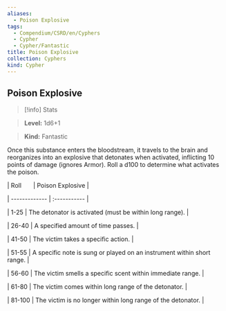 ```yaml
---
aliases:
  - Poison Explosive
tags:
  - Compendium/CSRD/en/Cyphers
  - Cypher
  - Cypher/Fantastic
title: Poison Explosive
collection: Cyphers
kind: Cypher
---
```

## Poison Explosive    
>[!info] Stats    
> **Level:** 1d6+1    
> **Kind:** Fantastic  
    
Once this substance enters the bloodstream, it travels to the brain and reorganizes into an explosive that detonates when activated, inflicting 10 points of damage (ignores Armor). Roll a d100 to determine what activates the poison.    
  
|  Roll &nbsp; &nbsp; &nbsp; | Poison Explosive  |    
| ------------- | :----------- |    
| 1-25 | The detonator is activated (must be within long range). |    
| 26-40 | A specified amount of time passes. |    
| 41-50 | The victim takes a specific action. |    
| 51-55 | A specific note is sung or played on an instrument within short range. |    
| 56-60 | The victim smells a specific scent within immediate range. |    
| 61-80 | The victim comes within long range of the detonator. |    
| 81-100 | The victim is no longer within long range of the detonator. |